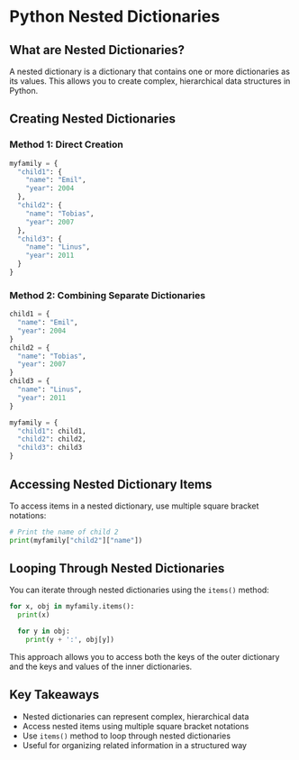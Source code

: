 # Python Nested Dictionaries

## What are Nested Dictionaries?

A nested dictionary is a dictionary that contains one or more dictionaries as its values. This allows you to create complex, hierarchical data structures in Python.

## Creating Nested Dictionaries

### Method 1: Direct Creation
```python
myfamily = {
  "child1": {
    "name": "Emil",
    "year": 2004
  },
  "child2": {
    "name": "Tobias",
    "year": 2007
  },
  "child3": {
    "name": "Linus",
    "year": 2011
  }
}
```

### Method 2: Combining Separate Dictionaries
```python
child1 = {
  "name": "Emil",
  "year": 2004
}
child2 = {
  "name": "Tobias",
  "year": 2007
}
child3 = {
  "name": "Linus",
  "year": 2011
}

myfamily = {
  "child1": child1,
  "child2": child2,
  "child3": child3
}
```

## Accessing Nested Dictionary Items

To access items in a nested dictionary, use multiple square bracket notations:

```python
# Print the name of child 2
print(myfamily["child2"]["name"])
```

## Looping Through Nested Dictionaries

You can iterate through nested dictionaries using the `items()` method:

```python
for x, obj in myfamily.items():
  print(x)

  for y in obj:
    print(y + ':', obj[y])
```

This approach allows you to access both the keys of the outer dictionary and the keys and values of the inner dictionaries.

## Key Takeaways
- Nested dictionaries can represent complex, hierarchical data
- Access nested items using multiple square bracket notations
- Use `items()` method to loop through nested dictionaries
- Useful for organizing related information in a structured way